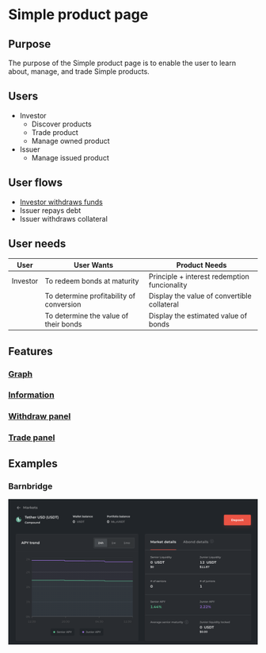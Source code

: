 # Simple product page

## Purpose

The purpose of the Simple product page is to enable the user to learn about, manage, and trade Simple products.

## Users

- Investor
  - Discover products
  - Trade product
  - Manage owned product
- Issuer
  - Manage issued product

## User flows

- [Investor withdraws funds](../../../../spec/user_flows/investor_withdraws_funds.md)
- Issuer repays debt
- Issuer withdraws collateral

## User needs

| User     | User Wants                               | Product Needs                                |
| -------- | ---------------------------------------- | -------------------------------------------- |
| Investor | To redeem bonds at maturity              | Principle + interest redemption funcionality |
|          | To determine profitability of conversion | Display the value of convertible collateral  |
|          | To determine the value of their bonds    | Display the estimated value of bonds         |

## Features

### [Graph](features/graph.md)

### [Information](features/information.md)

### [Withdraw panel](features/withdraw_panel.md)

### [Trade panel](features/trade_panel.md)

## Examples

### Barnbridge

![](../../../../spec/assets/barnbridge/bond_page.png)
